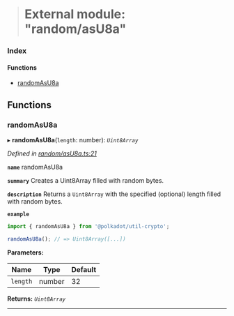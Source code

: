 > # External module: "random/asU8a"

### Index

#### Functions

* [randomAsU8a](_random_asu8a_.md#randomasu8a)

## Functions

###  randomAsU8a

▸ **randomAsU8a**(`length`: number): *`Uint8Array`*

*Defined in [random/asU8a.ts:21](https://github.com/polkadot-js/common/blob/0021731/packages/util-crypto/src/random/asU8a.ts#L21)*

**`name`** randomAsU8a

**`summary`** Creates a Uint8Array filled with random bytes.

**`description`** 
Returns a `Uint8Array` with the specified (optional) length filled with random bytes.

**`example`** 
<BR>

```javascript
import { randomAsU8a } from '@polkadot/util-crypto';

randomAsU8a(); // => Uint8Array([...])
```

**Parameters:**

Name | Type | Default |
------ | ------ | ------ |
`length` | number | 32 |

**Returns:** *`Uint8Array`*

___
